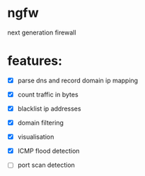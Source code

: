 # ngfw
next generation firewall
# features:
- [x] parse dns and record domain ip mapping
- [x] count traffic in bytes
- [x] blacklist ip addresses
- [x] domain filtering
- [x] visualisation
- [x] ICMP flood detection
- [ ] port scan detection



